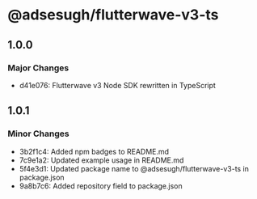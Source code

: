 # @adsesugh/flutterwave-v3-ts

## 1.0.0

### Major Changes

- d41e076: Flutterwave v3 Node SDK rewritten in TypeScript

## 1.0.1
### Minor Changes
- 3b2f1c4: Added npm badges to README.md
- 7c9e1a2: Updated example usage in README.md
- 5f4e3d1: Updated package name to @adsesugh/flutterwave-v3-ts in package.json
- 9a8b7c6: Added repository field to package.json
